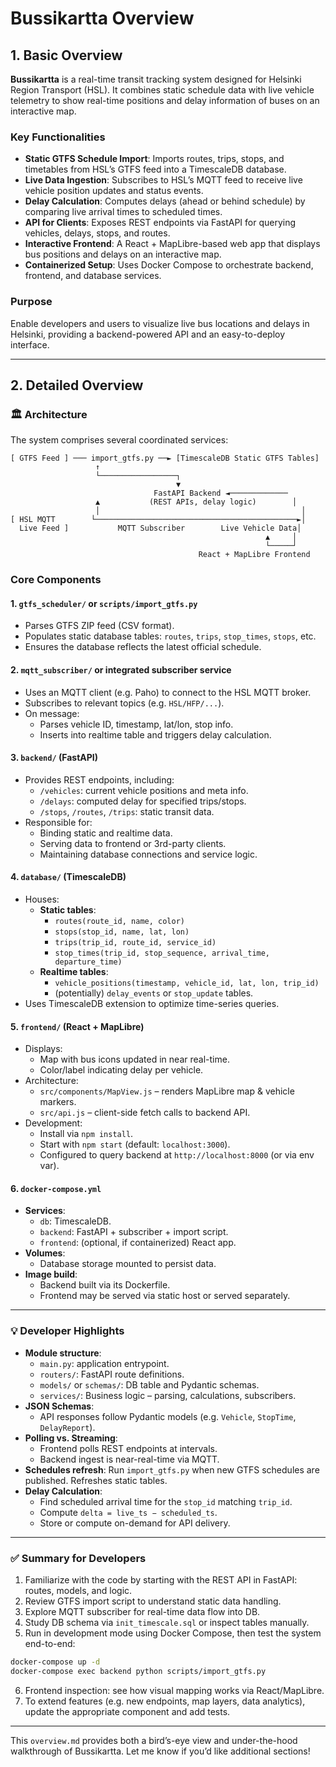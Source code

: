 # Bussikartta Overview

## 1. Basic Overview

**Bussikartta** is a real-time transit tracking system designed for Helsinki Region Transport (HSL). It combines static schedule data with live vehicle telemetry to show real-time positions and delay information of buses on an interactive map.

### Key Functionalities

- **Static GTFS Schedule Import**: Imports routes, trips, stops, and timetables from HSL’s GTFS feed into a TimescaleDB database.
- **Live Data Ingestion**: Subscribes to HSL’s MQTT feed to receive live vehicle position updates and status events.
- **Delay Calculation**: Computes delays (ahead or behind schedule) by comparing live arrival times to scheduled times.
- **API for Clients**: Exposes REST endpoints via FastAPI for querying vehicles, delays, stops, and routes.
- **Interactive Frontend**: A React + MapLibre-based web app that displays bus positions and delays on an interactive map.
- **Containerized Setup**: Uses Docker Compose to orchestrate backend, frontend, and database services.

### Purpose

Enable developers and users to visualize live bus locations and delays in Helsinki, providing a backend-powered API and an easy-to-deploy interface.

---

## 2. Detailed Overview

### 🏛 Architecture

The system comprises several coordinated services:

```
[ GTFS Feed ] ─── import_gtfs.py ──► [TimescaleDB Static GTFS Tables]
                   ↑
                   └─────────────────┐
                                     ▼
                                FastAPI Backend ◄─────────────
                   ▲           (REST APIs, delay logic)        │
                   │                                             │
[ HSL MQTT        └─────────────────────────────────────────────►│
  Live Feed ]           MQTT Subscriber        Live Vehicle Data│
                                                         ▲     │
                                                         └─────┘
                                          React + MapLibre Frontend
```

### Core Components

#### 1. `gtfs_scheduler/` or `scripts/import_gtfs.py`
- Parses GTFS ZIP feed (CSV format).
- Populates static database tables: `routes`, `trips`, `stop_times`, `stops`, etc.
- Ensures the database reflects the latest official schedule.

#### 2. `mqtt_subscriber/` or integrated subscriber service
- Uses an MQTT client (e.g. Paho) to connect to the HSL MQTT broker.
- Subscribes to relevant topics (e.g. `HSL/HFP/...`).
- On message:
  - Parses vehicle ID, timestamp, lat/lon, stop info.
  - Inserts into realtime table and triggers delay calculation.

#### 3. `backend/` (FastAPI)
- Provides REST endpoints, including:
  - `/vehicles`: current vehicle positions and meta info.
  - `/delays`: computed delay for specified trips/stops.
  - `/stops`, `/routes`, `/trips`: static transit data.
- Responsible for:
  - Binding static and realtime data.
  - Serving data to frontend or 3rd-party clients.
  - Maintaining database connections and service logic.

#### 4. `database/` (TimescaleDB)
- Houses:
  - **Static tables**:
    - `routes(route_id, name, color)`
    - `stops(stop_id, name, lat, lon)`
    - `trips(trip_id, route_id, service_id)`
    - `stop_times(trip_id, stop_sequence, arrival_time, departure_time)`
  - **Realtime tables**:
    - `vehicle_positions(timestamp, vehicle_id, lat, lon, trip_id)`
    - (potentially) `delay_events` or `stop_update` tables.
- Uses TimescaleDB extension to optimize time-series queries.

#### 5. `frontend/` (React + MapLibre)
- Displays:
  - Map with bus icons updated in near real-time.
  - Color/label indicating delay per vehicle.
- Architecture:
  - `src/components/MapView.js` – renders MapLibre map & vehicle markers.
  - `src/api.js` – client-side fetch calls to backend API.
- Development:
  - Install via `npm install`.
  - Start with `npm start` (default: `localhost:3000`).
  - Configured to query backend at `http://localhost:8000` (or via env var).

#### 6. `docker-compose.yml`
- **Services**:
  - `db`: TimescaleDB.
  - `backend`: FastAPI + subscriber + import script.
  - `frontend`: (optional, if containerized) React app.
- **Volumes**:
  - Database storage mounted to persist data.
- **Image build**:
  - Backend built via its Dockerfile.
  - Frontend may be served via static host or served separately.

---

### 💡 Developer Highlights

- **Module structure**:
  - `main.py`: application entrypoint.
  - `routers/`: FastAPI route definitions.
  - `models/` or `schemas/`: DB table and Pydantic schemas.
  - `services/`: Business logic – parsing, calculations, subscribers.
- **JSON Schemas**:
  - API responses follow Pydantic models (e.g. `Vehicle`, `StopTime`, `DelayReport`).
- **Polling vs. Streaming**:
  - Frontend polls REST endpoints at intervals.
  - Backend ingest is near-real-time via MQTT.
- **Schedules refresh**:
  Run `import_gtfs.py` when new GTFS schedules are published. Refreshes static tables.
- **Delay Calculation**:
  - Find scheduled arrival time for the `stop_id` matching `trip_id`.
  - Compute `delta = live_ts − scheduled_ts`.
  - Store or compute on-demand for API delivery.

---

### ✅ Summary for Developers

1. Familiarize with the code by starting with the REST API in FastAPI: routes, models, and logic.
2. Review GTFS import script to understand static data handling.
3. Explore MQTT subscriber for real-time data flow into DB.
4. Study DB schema via `init_timescale.sql` or inspect tables manually.
5. Run in development mode using Docker Compose, then test the system end-to-end:

```bash
docker-compose up -d
docker-compose exec backend python scripts/import_gtfs.py
```

6. Frontend inspection: see how visual mapping works via React/MapLibre.
7. To extend features (e.g. new endpoints, map layers, data analytics), update the appropriate component and add tests.

---

This `overview.md` provides both a bird’s-eye view and under-the-hood walkthrough of Bussikartta. Let me know if you’d like additional sections!
